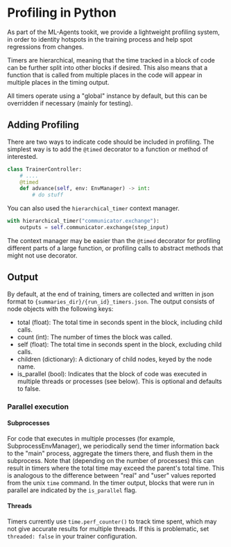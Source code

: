 # Profiling in Python

As part of the ML-Agents tookit, we provide a lightweight profiling system,
in order to identity hotspots in the training process and help spot regressions from changes.

Timers are hierarchical, meaning that the time tracked in a block of code can be further split into other blocks if
desired. This also means that a function that is called from multiple places in the code will appear in multiple
places in the timing output.

All timers operate using a "global" instance by default, but this can be overridden if necessary (mainly for testing).

## Adding Profiling

There are two ways to indicate code should be included in profiling. The simplest way is to add the `@timed`
decorator to a function or method of interested.

```python
class TrainerController:
    # ....
    @timed
    def advance(self, env: EnvManager) -> int:
        # do stuff
```

You can also used the `hierarchical_timer` context manager.

``` python
with hierarchical_timer("communicator.exchange"):
    outputs = self.communicator.exchange(step_input)
```

The context manager may be easier than the `@timed` decorator for profiling different parts of a large function, or
profiling calls to abstract methods that might not use decorator.

## Output
By default, at the end of training, timers are collected and written in json format to
`{summaries_dir}/{run_id}_timers.json`. The output consists of node objects with the following keys:
 * total (float): The total time in seconds spent in the block, including child calls.
 * count (int): The number of times the block was called.
 * self (float): The total time in seconds spent in the block, excluding child calls.
 * children (dictionary): A dictionary of child nodes, keyed by the node name.
 * is_parallel (bool): Indicates that the block of code was executed in multiple threads or processes (see below). This
 is optional and defaults to false.

### Parallel execution
#### Subprocesses
For code that executes in multiple processes (for example, SubprocessEnvManager), we periodically send the timer
information back to the "main" process, aggregate the timers there, and flush them in the subprocess. Note that
(depending on the number of processes) this can result in timers where the total time may exceed the parent's total
time. This is analogous to the difference between "real" and "user" values reported from the unix `time` command. In the
timer output, blocks that were run in parallel are indicated by the `is_parallel` flag.

#### Threads
Timers currently use `time.perf_counter()` to track time spent, which may not give accurate results for multiple
threads. If this is problematic, set `threaded: false` in your trainer configuration.

